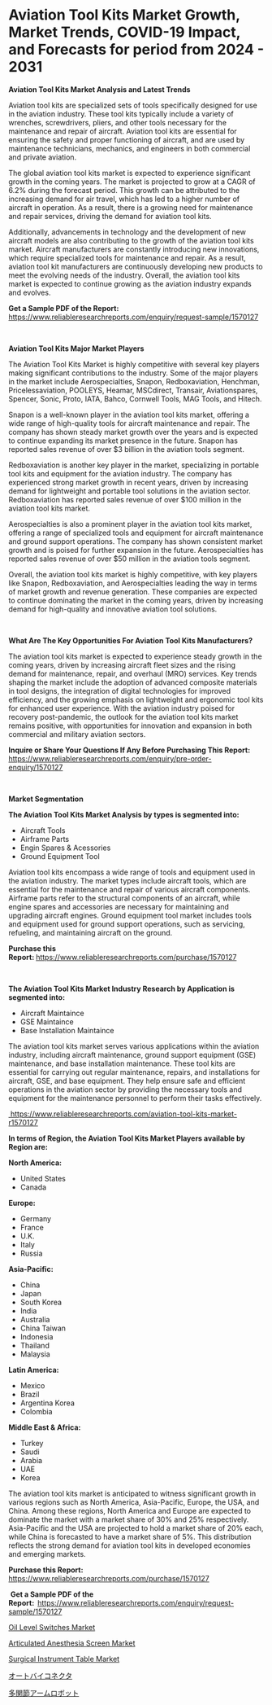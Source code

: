 <p><h1>Aviation Tool Kits Market Growth, Market Trends, COVID-19 Impact, and Forecasts for period from 2024 - 2031</h1></p><p><strong>Aviation Tool Kits Market Analysis and Latest Trends</strong></p>
<p><p>Aviation tool kits are specialized sets of tools specifically designed for use in the aviation industry. These tool kits typically include a variety of wrenches, screwdrivers, pliers, and other tools necessary for the maintenance and repair of aircraft. Aviation tool kits are essential for ensuring the safety and proper functioning of aircraft, and are used by maintenance technicians, mechanics, and engineers in both commercial and private aviation.</p><p>The global aviation tool kits market is expected to experience significant growth in the coming years. The market is projected to grow at a CAGR of 6.2% during the forecast period. This growth can be attributed to the increasing demand for air travel, which has led to a higher number of aircraft in operation. As a result, there is a growing need for maintenance and repair services, driving the demand for aviation tool kits.</p><p>Additionally, advancements in technology and the development of new aircraft models are also contributing to the growth of the aviation tool kits market. Aircraft manufacturers are constantly introducing new innovations, which require specialized tools for maintenance and repair. As a result, aviation tool kit manufacturers are continuously developing new products to meet the evolving needs of the industry. Overall, the aviation tool kits market is expected to continue growing as the aviation industry expands and evolves.</p></p>
<p><strong>Get a Sample PDF of the Report:&nbsp;</strong> <a href="https://www.reliableresearchreports.com/enquiry/request-sample/1570127">https://www.reliableresearchreports.com/enquiry/request-sample/1570127</a></p>
<p>&nbsp;</p>
<p><strong>Aviation Tool Kits Major Market Players</strong></p>
<p><p>The Aviation Tool Kits Market is highly competitive with several key players making significant contributions to the industry. Some of the major players in the market include Aerospecialties, Snapon, Redboxaviation, Henchman, Pricelessaviation, POOLEYS, Heamar, MSCdirect, Transair, Aviationspares, Spencer, Sonic, Proto, IATA, Bahco, Cornwell Tools, MAG Tools, and Hitech. </p><p>Snapon is a well-known player in the aviation tool kits market, offering a wide range of high-quality tools for aircraft maintenance and repair. The company has shown steady market growth over the years and is expected to continue expanding its market presence in the future. Snapon has reported sales revenue of over $3 billion in the aviation tools segment.</p><p>Redboxaviation is another key player in the market, specializing in portable tool kits and equipment for the aviation industry. The company has experienced strong market growth in recent years, driven by increasing demand for lightweight and portable tool solutions in the aviation sector. Redboxaviation has reported sales revenue of over $100 million in the aviation tool kits market.</p><p>Aerospecialties is also a prominent player in the aviation tool kits market, offering a range of specialized tools and equipment for aircraft maintenance and ground support operations. The company has shown consistent market growth and is poised for further expansion in the future. Aerospecialties has reported sales revenue of over $50 million in the aviation tools segment.</p><p>Overall, the aviation tool kits market is highly competitive, with key players like Snapon, Redboxaviation, and Aerospecialties leading the way in terms of market growth and revenue generation. These companies are expected to continue dominating the market in the coming years, driven by increasing demand for high-quality and innovative aviation tool solutions.</p></p>
<p>&nbsp;</p>
<p><strong>What Are The Key Opportunities For Aviation Tool Kits Manufacturers?</strong></p>
<p><p>The aviation tool kits market is expected to experience steady growth in the coming years, driven by increasing aircraft fleet sizes and the rising demand for maintenance, repair, and overhaul (MRO) services. Key trends shaping the market include the adoption of advanced composite materials in tool designs, the integration of digital technologies for improved efficiency, and the growing emphasis on lightweight and ergonomic tool kits for enhanced user experience. With the aviation industry poised for recovery post-pandemic, the outlook for the aviation tool kits market remains positive, with opportunities for innovation and expansion in both commercial and military aviation sectors.</p></p>
<p><strong>Inquire or Share Your Questions If Any Before Purchasing This Report:</strong> <a href="https://www.reliableresearchreports.com/enquiry/pre-order-enquiry/1570127">https://www.reliableresearchreports.com/enquiry/pre-order-enquiry/1570127</a></p>
<p>&nbsp;</p>
<p><strong>Market Segmentation</strong></p>
<p><strong>The Aviation Tool Kits Market Analysis by types is segmented into:</strong></p>
<p><ul><li>Aircraft Tools</li><li>Airframe Parts</li><li>Engin Spares & Acessories</li><li>Ground Equipment Tool</li></ul></p>
<p><p>Aviation tool kits encompass a wide range of tools and equipment used in the aviation industry. The market types include aircraft tools, which are essential for the maintenance and repair of various aircraft components. Airframe parts refer to the structural components of an aircraft, while engine spares and accessories are necessary for maintaining and upgrading aircraft engines. Ground equipment tool market includes tools and equipment used for ground support operations, such as servicing, refueling, and maintaining aircraft on the ground.</p></p>
<p><strong>Purchase this Report:&nbsp;</strong><a href="https://www.reliableresearchreports.com/purchase/1570127">https://www.reliableresearchreports.com/purchase/1570127</a></p>
<p>&nbsp;</p>
<p><strong>The Aviation Tool Kits Market Industry Research by Application is segmented into:</strong></p>
<p><ul><li>Aircraft Maintaince</li><li>GSE Maintaince</li><li>Base Installation Maintaince</li></ul></p>
<p><p>The aviation tool kits market serves various applications within the aviation industry, including aircraft maintenance, ground support equipment (GSE) maintenance, and base installation maintenance. These tool kits are essential for carrying out regular maintenance, repairs, and installations for aircraft, GSE, and base equipment. They help ensure safe and efficient operations in the aviation sector by providing the necessary tools and equipment for the maintenance personnel to perform their tasks effectively.</p></p>
<p><a href="https://www.reliableresearchreports.com/aviation-tool-kits-market-r1570127">&nbsp;https://www.reliableresearchreports.com/aviation-tool-kits-market-r1570127</a></p>
<p><strong>In terms of Region, the Aviation Tool Kits Market Players available by Region are:</strong></p>
<p>
    <p> <strong> North America: </strong>
        <ul>
            <li>United States</li>
            <li>Canada</li>
        </ul>
        </p> 
    <p> <strong> Europe: </strong>
        <ul>
            <li>Germany</li>
            <li>France</li>
            <li>U.K.</li>
            <li>Italy</li>
            <li>Russia</li>
        </ul>
        </p> 
    <p> <strong> Asia-Pacific: </strong>
        <ul>
            <li>China</li>
            <li>Japan</li>
            <li>South Korea</li>
            <li>India</li>
            <li>Australia</li>
            <li>China Taiwan</li>
            <li>Indonesia</li>
            <li>Thailand</li>
            <li>Malaysia</li>
        </ul>
        </p> 
    <p> <strong> Latin America: </strong>
        <ul>
            <li>Mexico</li>
            <li>Brazil</li>
            <li>Argentina Korea</li>
            <li>Colombia</li>
        </ul>
        </p> 
    <p> <strong> Middle East & Africa: </strong>
        <ul>
            <li>Turkey</li>
            <li>Saudi</li>
            <li>Arabia</li>
            <li>UAE</li>
            <li>Korea</li>
        </ul>
    </p>
    </p>
<p><p>The aviation tool kits market is anticipated to witness significant growth in various regions such as North America, Asia-Pacific, Europe, the USA, and China. Among these regions, North America and Europe are expected to dominate the market with a market share of 30% and 25% respectively. Asia-Pacific and the USA are projected to hold a market share of 20% each, while China is forecasted to have a market share of 5%. This distribution reflects the strong demand for aviation tool kits in developed economies and emerging markets.</p></p>
<p><strong>Purchase this Report: </strong><a href="https://www.reliableresearchreports.com/purchase/1570127">https://www.reliableresearchreports.com/purchase/1570127</a></p>
<p>&nbsp;<strong>Get a Sample PDF of the Report:&nbsp;&nbsp;</strong><a href="https://www.reliableresearchreports.com/enquiry/request-sample/1570127">https://www.reliableresearchreports.com/enquiry/request-sample/1570127</a></p>
<p><strong></strong></p>
<p><p><a href="https://github.com/kosella/Market-Research-Report-List-2/blob/main/oil-level-switches-market.md">Oil Level Switches Market</a></p><p><a href="https://www.linkedin.com/pulse/articulated-anesthesia-screen-market-insight-trends-growth-qln9e?trackingId=xLxDX9BfAiy2MEoWTVk3UQ%3D%3D">Articulated Anesthesia Screen Market</a></p><p><a href="https://www.linkedin.com/pulse/surgical-instrument-table-market-size-cagr-trends-2024-2030-xer2e?trackingId=1W28mH6Spx7q9kaCFdoGJA%3D%3D">Surgical Instrument Table Market</a></p><p><a href="https://github.com/ihabdkwlxs948/Market-Research-Report-List-1/blob/main/166225430041.md">オートバイコネクタ</a></p><p><a href="https://github.com/zoetazuur/Market-Research-Report-List-1/blob/main/542293230039.md">多関節アームロボット</a></p></p>